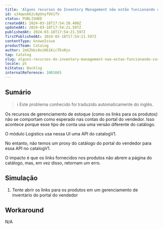 ```yaml
---
title: 'Alguns recursos do Inventory Management não estão funcionando corretamente nas contas do portal do vendedor'
id: uJ4qws662c8pUnyfOV1fV
status: PUBLISHED
createdAt: 2024-03-18T17:54:20.400Z
updatedAt: 2024-03-18T17:54:21.597Z
publishedAt: 2024-03-18T17:54:21.597Z
firstPublishedAt: 2024-03-18T17:54:21.597Z
contentType: knownIssue
productTeam: Catalog
author: 2mXZkbi0oi061KicTExNjo
tag: Catalog
slug: alguns-recursos-do-inventory-management-nao-estao-funcionando-corretamente-nas-contas-do-portal-do-vendedor
locale: pt
kiStatus: Backlog
internalReference: 1001665
---
```


## Sumário

>ℹ️ Este problema conhecido foi traduzido automaticamente do inglês.


Os recursos de gerenciamento de estoque (como os links para os produtos) não se comportam como esperado nas contas do portal do vendedor. Isso acontece porque esse tipo de conta usa uma versão diferente do catálogo.

O módulo Logistics usa nessa UI uma API do catalogV1.

No entanto, não temos um proxy do catálogo do portal do vendedor para essa API no catalogV1.

O impacto é que os links fornecidos nos produtos não abrem a página do catálogo, mas, em vez disso, retornam um erro.

## Simulação



1. Tente abrir os links para os produtos em um gerenciamento de inventário do portal do vendedor

## Workaround


N/A





